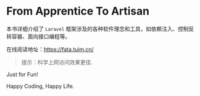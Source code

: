 # From Apprentice To Artisan

本书详细介绍了 `Laravel` 框架涉及的各种软件理念和工具，如依赖注入、控制反转容器、面向接口编程等。

在线阅读地址：https://fata.tuim.cn/ 

> 提示：科学上网访问效果更佳.

Just for Fun! 

Happy Coding, Happy Life.
